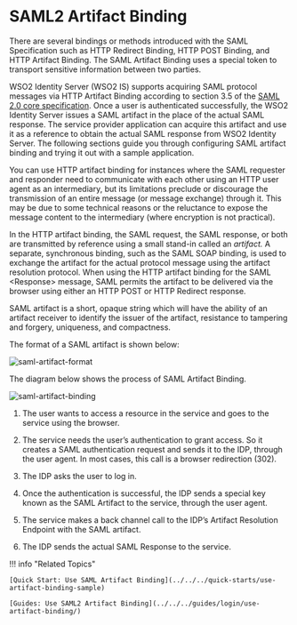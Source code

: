 # SAML2 Artifact Binding

There are several bindings or methods introduced with the SAML Specification such as HTTP Redirect Binding, HTTP POST Binding, and HTTP Artifact Binding. The SAML Artifact Binding uses a special token to transport sensitive information between two parties. 

WSO2 Identity Server (WSO2 IS) supports acquiring SAML protocol messages
via HTTP Artifact Binding according to section 3.5 of the [SAML 2.0 core
specification](http://www.oasis-open.org/committees/download.php/35711/sstc-saml-core-errata-2.0-wd-06-diff.pdf). Once a user is authenticated successfully, the WSO2 Identity Server issues a SAML artifact in the place of the actual SAML response. The
service provider application can acquire this artifact and use it as a
reference to obtain the actual SAML response from WSO2 Identity Server.
The following sections guide you through configuring SAML artifact
binding and trying it out with a sample application.

You can use HTTP artifact binding for instances where the SAML requester
and responder need to communicate with each other using an HTTP user
agent as an intermediary, but its limitations preclude or discourage
the transmission of an entire message (or message exchange) through it.
This may be due to some technical reasons or the reluctance to expose
the message content to the intermediary (where encryption is not
practical).

In the HTTP artifact binding, the SAML request, the SAML response, or
both are transmitted by reference using a small stand-in called an
*artifact.* A separate, synchronous binding, such as the SAML SOAP
binding, is used to exchange the artifact for the actual protocol
message using the artifact resolution protocol. When using the HTTP
artifact binding for the SAML \<Response\> message, SAML permits the
artifact to be delivered via the browser using either an HTTP POST or
HTTP Redirect response.

SAML artifact is a short, opaque string which will have the ability of
an artifact receiver to identify the issuer of the artifact, resistance
to tampering and forgery, uniqueness, and compactness.

The format of a SAML artifact is shown below:

![saml-artifact-format](/assets/img/concepts/saml-artifact-format.png)

The diagram below shows the process of SAML Artifact Binding.

![saml-artifact-binding](/assets/img/concepts/saml-artifact-binding.png) 

1.  The user wants to access a resource in the service and goes to the service using the browser. 

2.  The service needs the user’s authentication to grant access. So it creates a SAML authentication request and sends it to the IDP, through the user agent. In most cases, this call is a browser redirection (302).

3.  The IDP asks the user to log in.

4.  Once the authentication is successful, the IDP sends a special key known as the SAML Artifact to the service, through the user agent. 

5.  The service makes a back channel call to the IDP’s Artifact Resolution Endpoint with the SAML artifact.

6.  The IDP sends the actual SAML Response to the service.


!!! info "Related Topics"

    [Quick Start: Use SAML Artifact Binding](../../../quick-starts/use-artifact-binding-sample)

    [Guides: Use SAML2 Artifact Binding](../../../guides/login/use-artifact-binding/)